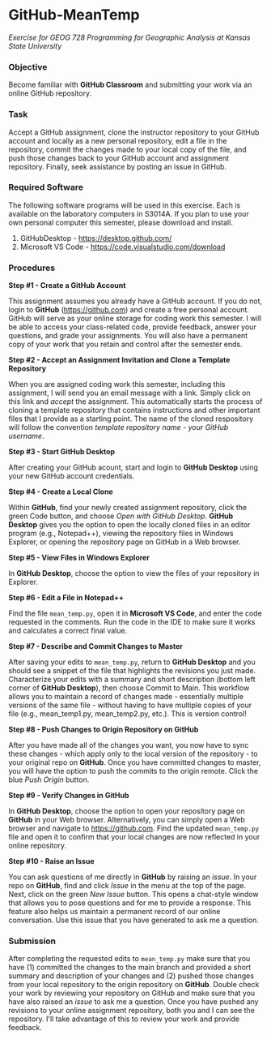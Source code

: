 # GitHub-MeanTemp
*Exercise for GEOG 728 Programming for Geographic Analysis at Kansas State University*

### Objective

Become familiar with **GitHub Classroom** and submitting your work via an online GitHub repository.

### Task

Accept a GitHub assignment, clone the instructor repository to your GitHub account and locally as a new personal repository, edit a file in the repository, commit the changes made to your local copy of the file, and push those changes back to your GitHub account and assignment repository. Finally, seek assistance by posting an issue in GitHub.

### Required Software

The following software programs will be used in this exercise.  Each is available on the laboratory computers in S3014A.  If you plan to use your own personal computer this semester, please download and install.
1.  GitHubDesktop - https://desktop.github.com/
2.  Microsoft VS Code - https://code.visualstudio.com/download

### Procedures

**Step #1 - Create a GitHub Account**

This assignment assumes you already have a GitHub account.  If you do not, login to **GitHub** (https://github.com) and create a free personal account.  GitHub will serve as your online storage for coding work this semester.  I will be able to access your class-related code, provide feedback, answer your questions, and grade your assignments.  You will also have a permanent copy of your work that you retain and control after the semester ends.

**Step #2 - Accept an Assignment Invitation and Clone a Template Repository**

When you are assigned coding work this semester, including this assignment, I will send you an email message with a link.  Simply click on this link and *accept* the assignment.  This automatically starts the process of cloning a template repository that contains instructions and other important files that I provide as a starting point.  The name of the cloned respository will follow the convention *template repository name - your GitHub username*. 

**Step #3 - Start GitHub Desktop**

After creating your GitHub acount, start and login to **GitHub Desktop** using your new GitHub account credentials.

**Step #4 - Create a Local Clone**

Within **GitHub**, find your newly created assignment repository, click the green Code button, and choose *Open with GitHub Desktop*.  **GitHub Desktop** gives you the option to open the locally cloned files in an editor program (e.g., Notepad++), viewing the repository files in Windows Explorer, or opening the repository page on GitHub in a Web browser.

**Step #5 - View Files in Windows Explorer**

In **GitHub Desktop**, choose the option to view the files of your repository in Explorer.

**Step #6 - Edit a File in Notepad++**

Find the file <code>mean_temp.py</code>, open it in **Microsoft VS Code**, and enter the code requested in the comments.  Run the code in the IDE to make sure it works and calculates a correct final value.

**Step #7 - Describe and Commit Changes to Master**

After saving your edits to <code>mean_temp.py</code>, return to **GitHub Desktop** and you should see a snippet of the file that highlights the revisions you just made.  Characterize your edits with a summary and short description (bottom left corner of **GitHub Desktop**), then choose Commit to Main.  This workflow allows you to maintain a record of changes made - essentially multiple versions of the same file - without having to have multiple copies of your file (e.g., mean_temp1.py, mean_temp2.py, etc.).  This is version control!

**Step #8 - Push Changes to Origin Repository on GitHub**

After you have made all of the changes you want, you now have to sync these changes - which apply only to the local version of the repository - to your original repo on **GitHub**. Once you have committed changes to master, you will have the option to push the commits to the origin remote.  Click the blue *Push Origin* button.

**Step #9 - Verify Changes in GitHub**

In **GitHub Desktop**, choose the option to open your repository page on **GitHub** in your Web browser.  Alternatively, you can simply open a Web browser and navigate to https://github.com.  Find the updated <code>mean_temp.py</code> file and open it to confirm that your local changes are now reflected in your online repository.

**Step #10 - Raise an Issue**

You can ask questions of me directly in **GitHub** by raising an *issue*.  In your repo on **GitHub**, find and click *Issue* in the menu at the top of the page.  Next, click on the green *New Issue* button.  This opens a chat-style window that allows you to pose questions and for me to provide a response.  This feature also helps us maintain a permanent record of our online conversation.  Use this issue that you have generated to ask me a question.

### Submission

After completing the requested edits to <code>mean_temp.py</code> make sure that you have (1) committed the changes to the main branch and provided a short summary and description of your changes and (2) pushed those changes from your local repository to the origin repository on **GitHub**.  Double check your work by reviewing your repository on GitHub and make sure that you have also raised an *issue* to ask me a question.  Once you have pushed any revisions to your online assignment repository, both you and I can see the repository.  I'll take advantage of this to review your work and provide feedback.
